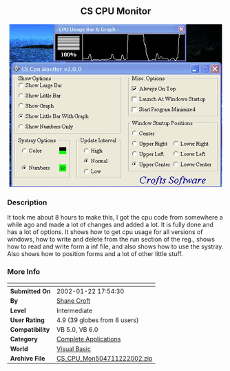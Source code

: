 ﻿<div align="center">

## CS CPU Monitor

<img src="PIC20021222111226174.jpg">
</div>

### Description

It took me about 8 hours to make this, I got the cpu code from somewhere a while ago and made a lot of changes and added a lot. It is fully done and has a lot of options. It shows how to get cpu usage for all versions of windows, how to write and delete from the run section of the reg., shows how to read and write form a inf file, and also shows how to use the systray. Also shows how to position forms and a lot of other little stuff.
 
### More Info
 


<span>             |<span>
---                |---
**Submitted On**   |2002-01-22 17:54:30
**By**             |[Shane Croft](https://github.com/Planet-Source-Code/PSCIndex/blob/master/ByAuthor/shane-croft.md)
**Level**          |Intermediate
**User Rating**    |4.9 (39 globes from 8 users)
**Compatibility**  |VB 5\.0, VB 6\.0
**Category**       |[Complete Applications](https://github.com/Planet-Source-Code/PSCIndex/blob/master/ByCategory/complete-applications__1-27.md)
**World**          |[Visual Basic](https://github.com/Planet-Source-Code/PSCIndex/blob/master/ByWorld/visual-basic.md)
**Archive File**   |[CS\_CPU\_Mon504711222002\.zip](https://github.com/Planet-Source-Code/shane-croft-cs-cpu-monitor__1-31087/archive/master.zip)








